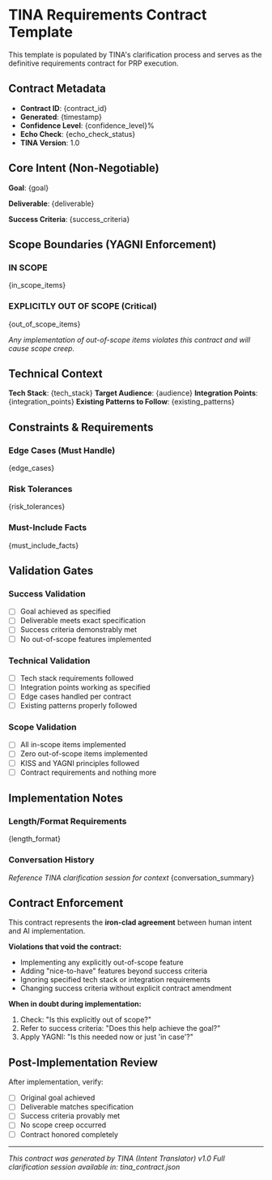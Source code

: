 # TINA Requirements Contract Template

This template is populated by TINA's clarification process and serves as the definitive requirements contract for PRP execution.

## Contract Metadata

- **Contract ID**: {contract_id}
- **Generated**: {timestamp}
- **Confidence Level**: {confidence_level}%
- **Echo Check**: {echo_check_status}
- **TINA Version**: 1.0

## Core Intent (Non-Negotiable)

**Goal**: {goal}

**Deliverable**: {deliverable}

**Success Criteria**: {success_criteria}

## Scope Boundaries (YAGNI Enforcement)

### IN SCOPE

{in_scope_items}

### EXPLICITLY OUT OF SCOPE (Critical)

{out_of_scope_items}

*Any implementation of out-of-scope items violates this contract and will cause scope creep.*

## Technical Context

**Tech Stack**: {tech_stack}
**Target Audience**: {audience}
**Integration Points**: {integration_points}
**Existing Patterns to Follow**: {existing_patterns}

## Constraints & Requirements

### Edge Cases (Must Handle)

{edge_cases}

### Risk Tolerances

{risk_tolerances}

### Must-Include Facts

{must_include_facts}

## Validation Gates

### Success Validation

- [ ] Goal achieved as specified
- [ ] Deliverable meets exact specification
- [ ] Success criteria demonstrably met
- [ ] No out-of-scope features implemented

### Technical Validation

- [ ] Tech stack requirements followed
- [ ] Integration points working as specified
- [ ] Edge cases handled per contract
- [ ] Existing patterns properly followed

### Scope Validation

- [ ] All in-scope items implemented
- [ ] Zero out-of-scope items implemented
- [ ] KISS and YAGNI principles followed
- [ ] Contract requirements and nothing more

## Implementation Notes

### Length/Format Requirements

{length_format}

### Conversation History

*Reference TINA clarification session for context*
{conversation_summary}

## Contract Enforcement

This contract represents the **iron-clad agreement** between human intent and AI implementation.

**Violations that void the contract:**

- Implementing any explicitly out-of-scope feature
- Adding "nice-to-have" features beyond success criteria
- Ignoring specified tech stack or integration requirements
- Changing success criteria without explicit contract amendment

**When in doubt during implementation:**

1. Check: "Is this explicitly out of scope?"
2. Refer to success criteria: "Does this help achieve the goal?"
3. Apply YAGNI: "Is this needed now or just 'in case'?"

## Post-Implementation Review

After implementation, verify:

- [ ] Original goal achieved
- [ ] Deliverable matches specification
- [ ] Success criteria provably met
- [ ] No scope creep occurred
- [ ] Contract honored completely

---

*This contract was generated by TINA (Intent Translator) v1.0*
*Full clarification session available in: tina_contract.json*
